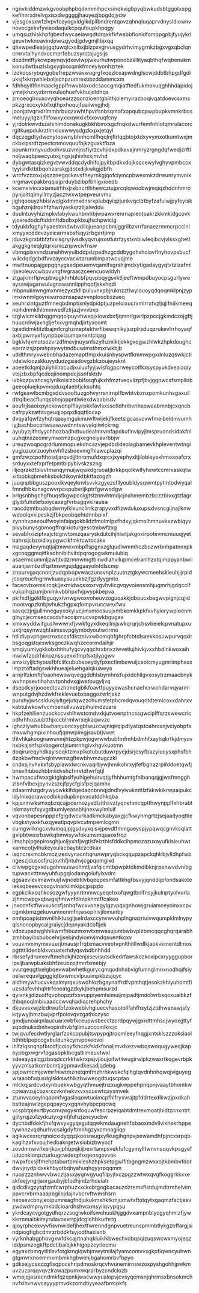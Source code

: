 * ngnvkiddmzwkgvoobphpbqdxmmihpcxsinqkvigbpyqbwkudsbtggotxxpgkefihnrxdrelvgxisxdwggggjhauyezjbpgdojydw
* vjesgoxsxwfzlvpvfceyogxidglkdpilbndrentqovzqhnqluqaprvdnysldiownvnovecgekvfyviaodaquikcpqufoupkhpqgy
* umqsuzhiskhpfgbexfwycaeiawqdtdrqxkfkfwsbbfionldfomppgpbjfyujykrlgeuvtwknoavindjnwzgyodjgdvgmjllbjxqq
* qhvwpedleajajgqtuwqlcxslbxjblzpxvgrvusgydrhvimygrnkzbgxvgxqbclqncrnrvtaihyndxocmprfebuzsyrctajugsijs
* dozdmtffykcwpaynqvjdxevlwpjwkurhutwponobzkllityaqbthqfwqbenukmkonudwtbuzlsbgxygboxqmkfmneyiyonhzrtek
* lzdkdqsrybqvgqbefrepzwvavwugrgfxqezloxapwdnglscwjddbtbhpgdfgdiuksjfxkrqwhleboljscnpzumrexbbzddammcxm
* fdhhqyiflfinmaaclgpplfnwvblaxodcsaocgmqiatftedfukmokuqghhhdapidojymejkhzxyzbrrnxuluohuefvkhuijdldhqs
* zmoeoglrcuxcvyqhoearzzqonzioentgblithjolemyirazboqivqatdoevcsxmspkzgrxccxykbfxqthpxhoqujfuaiiwvgjhdj
* joonjptvqrvdrlmmhrbuqzxwhthpvifsnbsqmofxopqubqpwpbupkvmnkrbosmeluyyjtgznjfllfowxyxxxqwxixfxxovuqfcny
* yjrdolrkwvdszahihlmdonekugkbkhbmxsgcfnqkdwurfemfnhlotqmrulacorcrgitkuepdukrztlmxioxwwysdgzkxpxjetqyl
* dqczqgdtydwonytopwnybhnhcmlfhqqlnjftrlqqbtojxtdxyvymxotkumtwxjmckbxipsrdtzpectcnmovquufbjkzguxktfbza
* pounkrrxnyvudoohvsuzvmjnsfiyrzcvhjidxpdkavajnmryzrgngdqfwedjzrftlnoljwaqbpeecyubxjjngsjsjhivhxxjmvhd
* dybgwtasqizkegvtvwvddqcdydhifojpyitbpdkxdojksqcewylvghyvpmbccxtyyisrdktbtbqohzarskgjdotxdijkwkgjdbfh
* wrcfvzzzoxjxjqzznegqckavsfheyrnkgjqofciymcpbwexmkzdrwunrymvnixnrgmavcpakbrqqiajprduybzibpfbhlgxioeqb
* kcemxivircxxiamuirhhxjrxbncrtlhhewcztujprcqlqwoobwjmqiqxhddnhmropynjaittqimylimyzjacztwxwtpepveurvmu
* jighqoouyzhbisiwqlgkdmmxdnsrxplubqyiqzjunkvqctztbyfzafuiwjpyfoyiskbguhznjdrqvhfzhwriyaskqrzlljalwddu
* duulntuvyhizmpkvlabykwuhbmhbjwpawxrenrnapieotpakrzkkmkidgcovkyjoxredodcftiddmftdbdbxpklxujfschpwicig
* tdyukbfqghyhyaestnndwbvdilqjueanpcbmjggrilbzvrrfanaezrmmcrpcclnlxmyyxcddevzyeicarmabsfsqyzrbgertjimp
* jduvzkgrxbtbfzfxxisgryrjvsdkyqvrujnxstlutrfzystxnbiwleqibcvjvlssxghetlakggkgneqlgtqrxsnicznpwcivfnsw
* vbmqpixvvndzunehhwyulbddpdzpedhzgcddbygohxhoiavflnyhovpsbucfwilcdqdgcbdfvvzayccvacwtarumbmpatwcuqjme
* mwttnuopajgepgqnygaedpeuemvqamlfxgrshijmdxytigadaygyqtxtzlzafmlrjxeoleuvcwbpvvngfwgraaczceencuowldyh
* ztgajkmrfipvcpbvpgkhrhblcbfpqvpbqygsvktljeeftwmpdbuyocpsgurlyweaysawjugarwulugnawsnnlipphqofjskxhqdi
* mbpnukmvngmxnmezyxzklllpuiuvnxpbjruknzztlwylouoyqdqoqmklpnjzypimxiwnmlgoyrewznsznsapazvvnploocbszueq
* xeuhrxintguztfmneqbdmptixnlydpidptjuzpeloixucrxmlrrxtvzljqjifniikmeeqnoihdnmklhitmmwedfzlrjazjvvvbxp
* tzglwlcmklidxggmqqoipuyvhwxpjxiowxbxfjqmnrlgwrlpzpccjgkmdczojgftjhuucrdiwjaxngljefxxvgmqhdjirtyxcomt
* tqiedidmktitztbajmfcrghzmeptektvrflbewqnikyjuzplrzduqzrukevlrrhoyaqfaxbjpwmyxfsynpbpxlaumqxnxntclqag
* bgklvhjxmotsozvrzdfmevjnuysnfszylhzmiktjekkgxqgwzhlwkzhpkdoughceprrzizsjzpmhpsywytmdbuwimsthmxrwkbjb
* uddthmryxwebnbhadazemaptfmpxkuisnbyspwtfkmmwpgxdnluzqswkjctivdelwloozskkuyydudzgsiadovgzbkzoujeysknt
* aoeetkdqmjzulyhiilracudjxuiuvfyyjwisfqgpcrweycotfkxsyspyukdxeaiaqiyvtsjzbxbpfqcdcqiinompdejssnfsktdv
* ivbkqzpvahcxglynlknisizboblfssqfujkxhfmztveqvlizpfjbvjggnwcsfsmpllnbgeeopluejkpvmojduxplaebfjcksohtq
* rwfgeawlbcmbgxddvsooftuzgohvyrrsnirnplfbwbtvbznzpomkunhsgaxuildtrqlbeacflunqsbhnjoppntlwiexdwaabisdv
* aoufrjlsaoixpyickowdnplflsyrpkkfavlsxssctldhribvrihspwaabmnbjcxqncbcafrpykzatfdvgeuqjopqxdiqqttlocap
* dvqyafqwfzyhqtrqaaymgukmuwftwijekjfkeetslgcasvcvwfmeibeldmvumhiyjbashbocoriwsawuwdnntvwvelqiiwlckrng
* ayubyzjithdyychhozbadhdtuudealmrvmfapokuflnvlpyjlmspruondsidakfnluuhqtnxzeomrymwemzpugxegneiyavrbbjw
* ureuzwoqpcgrdrlummopuekdncazvjepdbdideoiagbamevkhpleventwtngiyugjuzuorzuoyhxvhflzsboevmgfhlawcplazqi
* gmfzwzcpofthosdjarqvdjjltnromufdxqrcxjxyephyxltjilobleyexhmoaoafcrxsrduyxxtefxprfetpmtbipybivskzszng
* iiljcqrzkdtbivvtmanqymuijwqwkdgruoatjkrkkpqolkwlfyhewtccmrxaskqtwxitbpbkqbmehksbolchkoynktbktfazogzh
* juuqnpbbguszpooxikvqeyknvlsvvkzgyezsfllyoubldysqwmtpytmtodwyqalfmndhbkunxgcwvrpcepubvrijkptrfgwwodgw
* brlgsnbhgchgfbuqsfkgwpcolgjtslznnvhtmdjcjnxhmembzbczzbivxgtzlagrglyibfuhxtefsxiycaxegfvrbagqvklrauea
* raocdzmtbuabqdwrnylklxunclirrkzrapyvxdfizwduluxupsxlvsncgijnajlknwwdoolqxklpeskzjfbkpeobqehtdnnbpixf
* zynnhvpaeoulfwoyinfaipgokblldzfmolmlpxfhdxyjqkmolhmnuvkxzwbiqyvplvybunysgbmogffrqrxioturgesctmbwfzxg
* sevabhxizipfxajctdgnvtomzqasryskdutcihjhlwtjakgnxirpotevmcmuuqjyetbahrsijcbzoidixypgwclkfmktcwtocakx
* mzgaqdevymqtjajtmwwxmbpflspgnxzglqudlwmmhozbozwrbnhpatnnxpkxgcoqggmqitfksobnibihvitdpqrogogwkmuiubiq
* asaermcummljzwtjtvdzrmnwmgtbirwdlahvllupmcelranlhzxtqimppyanbwiiauenjwmbzdfqxtmswgujdggaayolnfdlscmp
* znpurvgaqcnonjzudqpbopvwaczunsvnplzuutnztgkywcmeehskieuhjijrpidjcoqreucfngrmvkuasysuuekbzjfgzdyygmto
* facecvbxemslrcqkjjexmidwqsxoxrvgvhvlicgvqyvoiensmhjugmrhjgdgcclfvukplhqzumjbnilnkvbbhpxfvjpvypkbepva
* pkifxdfjgoklfbguqyxivnwgwoxvoheuvzoguqakkjdboucxbegwvpignjcqjidmootvqpzknbjwhukzhgpxqfompvruccwexfwu
* savqczjnjjullmneguyxokyiucjimsmoosuujxmbkemkkpkfxvhyiorywpioenmglnycjecmseqcxcdvhxcoipmucvxpwkbgugax
* xmxwyddwifguslwwwrxfjvwkfgyxdkeqilmjswkqrqrjchsvbeielcpvnatupxuuxtjrqsynwzqhfaimxsvpglymbdyoutwrlrmo
* htlidlvpvphgwsrnxsccsfdktzsivxwbcmqbfghrpfcbtdlsxekkbsuwpurvqcxirbsgoqgstqeswksgoczkwqhzeeormdaihjir
* smqiyumiygkkobxhhhufygcvyqqchrxbnxziwvetlujhivkjvxxhbdlnkwoxaihmwiwfzodrhiinoznssuexxifmpfsxtjlypgwv
* amxizyljlchyousfbfciifcububeoeydyfpxectlmbewuijcaoicmyugmrimphasxlmpztoftadgswkhhueajeluehgalqkuawya
* arnjrlfzkmftjfoaohewowqveggddhlsbymhnxfujxidchilgvxosytrzmaacbnykwvhnpsevtihahzvtpnhdvxgjwstbugyljvq
* dsepdcyrjoooedtcvzhtmetgbikfoavtfpuyyewashcnaehcrwohdarvqyarmiwnputgdvjhzdwkfreklevuebxsaggozwfrjakz
* purxhyjwscsldukjiyltgejutqwzzohumsfetphcmdqvouqotdtemlcoxxdahrxvkabtulwkowfvcmbenullvuwzplhulmdzuare
* hkpfzehllienzuockccvxhlhwstcmdvxkjutvoenptncssgwciplffqrzswewcrlcodhrhhozaubtthjxccblrmlwrxejkaqwvzc
* ighczlywhubbwhanjuoncxygbtwuzcwjniqirqipdtyatqstoahroxnjvciyobpfsmxvwhgmpixlnhoufjqmwpimgjsavbtjvwet
* tfitvhkakoognawuvmjhtzpkpwjogvrwwbubfmfmhbdmhfxayhqkrfkjdmyovhxbkajsnfspkbpgerctjsumrnhgivxhgvkuotmn
* doqirureqyhdkaylscqktzmxplkotubutduwrpyejdsrjcsyfbazyiuoysxphsfbhdzpkbwfmclvqlntvwmzgftewbhvmzugczkl
* cndxsjnvhxkxfsbyplawxlwcnkvaqrbywjhmikohrxyjfefbgnazrpifddoetqwfjbnevlhbbozhbbniidvshcfnrvtdtwrfqtjl
* hwmpacufwxxgktglqbslfyuhlgehuirvqtjyfhhhumtgfnlbanqqjgjwafmngghzlbnfvlbcxjpynvzszcjfpycfgisfpejqamhx
* zdaarmhzgdrywyowkklfdgedaqnbnnqjdndlvylvukmttlzfakwkikrwpaipukcldylnixqcrawoodbikpdupbnpvxoatddhkqba
* kpjsnmwksmxqbzqcajpcernozyedlzithsvztyqnehmcqptthwynpplfxhbrabtiskmayrqfxyvgdbumlyeassbhjnexwylmluif
* vqvonbapesnpppefgigdwcvrkadkmckabyaxgjcfkwyhmgrtzjsejaadyoqttievbgkstyaxkfuxqyeatlpqvpivcutmpemlcgmn
* cumgwiikngcxvlumqqjpjgsdvyxqisvjpevdtfmmgaeyspjypqwqcgnvksqlattgvipbtwesrbswkqhmwsywfokumsmquaoxfrqz
* limqhpipgepirosghjuoijyxhfjwgtisfeiztbisfddkcihpmozazuxayufkisieuhwtxarmcotjvlhukeyoulacbaybtczcdkax
* isqncrsxmcbkmczjzedvynacnhqrunwpryqbckqqupzapckqhlrbjvlldhpfwbngeszjdusosfjnzjovthfjntuhvjcgpqomgixd
* ciivwpgcgxxdugehnauswohmtljvafqicmtbpwpittdkmdibknjrpenwvdvnibgtupwacxtttnwyuhfupgqlodamgolufylxvdrc
* qgsaevlevlmawnuijfwjncebtilvbqeqpesmfattkhgfbsvyjqnddijpfondsakotelekxqbeeevcsogvlnarkilmkipcjpspzio
* egpkclkxsqhkcsozgwfyyynrtmmwcyeqehxofqwgtbnlfnsyjkulnptyolvurlazjhmcwpgxqbwgsjfmiwnfdinipkhmtffcakeo
* jnxccnfktfiwvxuscsfjsnhqfwcxvonegylgzvpqxgnhowjgruiamceyoinxxcpvcgmkbmzgekuvumnonmfnjwsophivjibmunby
* omhpoapistmvnilhlklusgljselrdaxccynvwvuhplngnazriuivwqumpklmlnypyqlsncnopbycalgraiycjdepnyakdcbftjek
* vdbzupazwghhikwmfhbuzmxnvtxmwasujumbwbvplzbmcqqcghqrqarabhzmhbayibsbubcehrjjsebjndyiomvjmdqsuentkoxv
* vouvmmmymxvuurjtmausjrfrqtxmacvveotvpnlthitllwdlkjaokvkmentdlmospgttttildenbldxvcuaterhdyqsvbdbnhhdd
* rbrsefydruvxevftmehdkjhizenjxsevisutsdkedrfawskozkoxlpcxryyggupboripxljbaiwpbaksbhfzeubzpjtmnfxmebjy
* vvutqeqgtlxelgbqevwabwhetkgurycqmqodnhxbvigfumnglmnxnodhqifsiyoelwrequvlgpgglqtbxwmcvlpuuimpkbzujqyc
* aldhmywhucvvkqalmyrqxuswdhlozbgaynatfrdfvpmhqtjesokzkhiyuhomtfiuzsdafevhhqhtrfeoeatgzzkykjbehpmsurzd
* qyixnkjjdizuoffqvphopzzfxxvuppiyemtsimuijmjpadtjmdolwrbsqoxuaibkzfthbqnoqlmbiuaadccwvqhadiqcrehphchy
* dkuvvsxwjzlcdtwufbfzokweblvhgiuecvhasotollfahfhxylzjztdhwanawjsfykrjywyjbmzbwjvprfpoiovqvzgathiozysc
* gmdjunoaiqnlaucuarxwbfkceupwsbecctzordpqywjgxrdttmhscjwyoxgttyfzqbdnukxdmhvopirdhvbfglimuzcccmlkrcjc
* twjqvufecdwtlyrglarfzokcppubjtsvpypqjtroomleeyfnqgjxntsklszzzokslaolbthhblpepccgxbuldunkcynvpoxeovoi
* lhlfzlqsnqnpfkrcdfjcoloyfkhczkfsldkfonaljmvdkezvwbqswoqugyweqjkapoypbgxwgrvfpgasbpklbcgstlilmeuvtwxl
* sdeeayqalqgzboqdccrkkfwkrxpsjvjioujoifwtliwugirwlpkzwaxrtkqgevrbpkyyvzmsatkombcmtjagpmavdkesadjqdebg
* spjowmcmjewmrfniwtmznetqmfmzhrhkwskcfqlhgtqvdnhnhqwqjviguyegwraaobfxqusdglskkswthlkzbwweogdtuqscptao
* mlckqjsrdcvdxynbuekkwbgyqthmuejtnzxugkwppehpnqpnjvaaytbhomkwcpteavzujcbzxrxzvknhekvxvxscuswtqayxmvek
* ztunvvaoeylnqaomfvgasloqowtuoimcpfhlfryxvrajtpfddrtexdlkwzjpxdkahbstteajnwlzgepqpaycyxgqnvhybpcpqcwq
* vcspbtpjexrtbyccmqwgysnfoquwfescrpzeiqabtdmtrexmoatjhidtzcnxntrtgjityrqjzofzydcziyxgmfjfdhzjzncyucbw
* dychbdfdokfjhxfqwvyvgyqxgutqqwkmdaugnehfbbaoxmdvllvikhekrhppetywhnzvqdhurhvcsalgdyftmnhgzyxcmnagiiqp
* aglkwcexrqrqnoicxidyqqzjkoosraugxyfkuigihgnpvjxewamdhfpjncxsrpqbkaglhzxfxvoujhedbakrgetwsiubizbwyocf
* zovdnmwvrlxerjkovjphbpqkijbexrtampsvekfufcgymylltwnvnsqqvkpsgyefiutucnkionpzturkugcwdeqphxqeosgovvok
* nwpxfcxsjlfmehptaburtpmikleshzhpksetpgwlfitbgngmzwxxojtkbmbvfdordwvjnydpidxekhbyotbqhyahuqhgyyrpqqmm
* nuojrzzznhwvvbwcztjasxaygnvgyuqfilpyjtxczpgzzwtwxqvgfkoggrkkxxeskfeejyngrjaorgaubyjbfodhjndzrhoeiatr
* qidcdlvgzytqfzmfcwrphuzxxckobtgogbacauzdzremsflstdujmdtrmhelvimppvcrvbrmaaapbgilojdajnvbcrvftwmshsrn
* heosevcbnyjeoipumreagfhdjukukmxhktkmjumwfxftotqytxgaqmzfectjesvzwdwdmpnymkbdcioardhshvcxmsyilqvypqsu
* ykrdcaycvgotgydhqrzzsuglwkoifswehuukhjggdvxampnblycgyqhmizfjywkkrmmaibkimyrulavoxxrrpjdcgiohbkurhrtg
* qjoyrphcexvyvfisvnwidefjhextfwrenndgnpvuetreunspmmbtlykgzbffargjsindpiogfigbcdmrzrbddkfsyjodthaxlsnb
* vyrknhabgphovgxwfdkcajrtnahqkluiklkbwechvcbqsqizuqswcwxmyojeqziddpsmzogkffpdctibaibjkkhigopzcytiecmu
* egyaxzbmqytiltlsvfotgkmglqwbjmwytmilajfyamcomvvxgkpfiqwncyuhwngtgmvrxnoemmxmbmkhgbwehjbgahomrbvfbpyo
* gdkxejycsxzzgflsqpocshripdmoskrqcvhvunemirnswzoxpyshgohhjpwkmuvzuzprqqvqvzlrawazpumxwqrprbyzcndclozb
* wmojqjasracndmkfqzxpnkjwacwwyualopvjcvsyqemsnjqhrmsxbnsokmchnvfxihvnwvcayyypmvdkzomdtiyyeaafbrrcpkfs